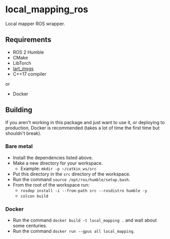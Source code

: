 # local_mapping_ros

Local mapper ROS wrapper.

## Requirements
- ROS 2 Humble
- CMake
- LibTorch
- [lart_msgs](https://github.com/FSLART/lart_msgs)
- C++17 compiler

or

- Docker


## Building

If you aren't working in this package and just want to use it, or deploying to production, Docker is recommended (takes a lot of time the first time but shouldn't break).

### Bare metal

- Install the dependencies listed above.
- Make a new directory for your workspace.
    - Example: `mkdir -p ~/catkin_ws/src`
- Put this directory in the `src` directory of the workspace.
- Run the command `source /opt/ros/humble/setup.bash`.
- From the root of the workspace run:
    - `rosdep install -i --from-path src --rosdistro humble -y`
    - `colcon build`

### Docker

- Run the command `docker build -t local_mapping .` and wait about some centuries.
- Run the command `docker run --gpus all local_mapping`.

